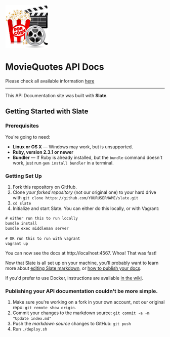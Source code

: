 <div align="left">
  <a href="https://github.com/juanroldan1989/movie_quotes"><img width="136" src="https://github.com/juanroldan1989/movie_quotes/raw/master/icons/icon3.png" alt="movie_quotes ruby logo" /></a>
</div>

# MovieQuotes API Docs

Please check all available information [here](http://juanroldan.com.ar/movie-quotes-api)

--------------------------------------------------------

This API Documentation site was built with **Slate**.

Getting Started with Slate
------------------------------

### Prerequisites

You're going to need:

 - **Linux or OS X** — Windows may work, but is unsupported.
 - **Ruby, version 2.3.1 or newer**
 - **Bundler** — If Ruby is already installed, but the `bundle` command doesn't work, just run `gem install bundler` in a terminal.

### Getting Set Up

1. Fork this repository on GitHub.
2. Clone *your forked repository* (not our original one) to your hard drive with `git clone https://github.com/YOURUSERNAME/slate.git`
3. `cd slate`
4. Initialize and start Slate. You can either do this locally, or with Vagrant:

```shell
# either run this to run locally
bundle install
bundle exec middleman server

# OR run this to run with vagrant
vagrant up
```

You can now see the docs at http://localhost:4567. Whoa! That was fast!

Now that Slate is all set up on your machine, you'll probably want to learn more about [editing Slate markdown](https://github.com/lord/slate/wiki/Markdown-Syntax), or [how to publish your docs](https://github.com/lord/slate/wiki/Deploying-Slate).

If you'd prefer to use Docker, instructions are available [in the wiki](https://github.com/lord/slate/wiki/Docker).

### Publishing your API documentation couldn't be more simple.

 1. Make sure you're working on a fork in your own account, not our original repo: `git remote show origin`.
 1. Commit your changes to the markdown source: `git commit -a -m "Update index.md"`
 2. Push the *markdown source* changes to GitHub: `git push`
 3. Run `./deploy.sh`
